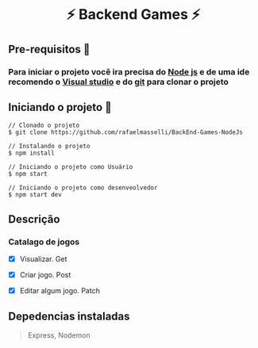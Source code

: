 <h1 align="center"> ⚡ Backend Games  ⚡</h1>

## Pre-requisitos 📝

### Para iniciar o projeto você ira precisa do <a href="https://nodejs.org/en/">Node js</a> e de uma ide recomendo o <a href="https://visualstudio.microsoft.com/pt-br/downloads/">Visual studio</a> e do <a href="https://git-scm.com/downloads">git</a> para clonar o projeto



## Iniciando o projeto 🎲 

```
// Clonado o projeto
$ git clone https://github.com/rafaelmasselli/BackEnd-Games-NodeJs

// Instalando o projeto
$ npm install

// Iniciando o projeto como Usuário
$ npm start

// Iniciando o projeto como desenveolvedor 
$ npm start dev

```


## Descrição 
### Catalago de jogos

- [x] Visualizar. Get
- [x] Criar jogo. Post
- [x] Editar algum jogo. Patch


## Depedencias instaladas

> Express, Nodemon 

